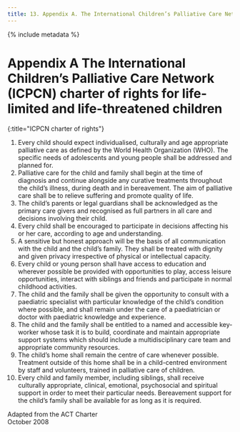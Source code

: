 ```yaml
---
title: 13. Appendix A. The International Children’s Palliative Care Network (ICPCN) charter of rights for life-limited and life-threatened children
---
```

{% include metadata %}

# **Appendix A** The International Children’s Palliative Care Network (ICPCN) charter of rights for life-limited and life-threatened children
{:title="ICPCN charter of rights"}

1. Every child should expect individualised, culturally and age appropriate palliative care as defined by the World Health Organization (WHO). The specific needs of adolescents and young people shall be addressed and planned for.
2. Palliative care for the child and family shall begin at the time of diagnosis and continue alongside any curative treatments throughout the child’s illness, during death and in bereavement. The aim of palliative care shall be to relieve suffering and promote quality of life.
3. The child’s parents or legal guardians shall be acknowledged as the primary care givers and recognised as full partners in all care and decisions involving their child.
4. Every child shall be encouraged to participate in decisions affecting his or her care, according to age and understanding.
5. A sensitive but honest approach will be the basis of all communication with the child and the child’s family. They shall be treated with dignity and given privacy irrespective of physical or intellectual capacity.
6. Every child or young person shall have access to education and wherever possible be provided with opportunities to play, access leisure opportunities, interact with siblings and friends and participate in normal childhood activities.
7. The child and the family shall be given the opportunity to consult with a paediatric specialist with particular knowledge of the child’s condition where possible, and shall remain under the care of a paediatrician or doctor with paediatric knowledge and experience.
8. The child and the family shall be entitled to a named and accessible key-worker whose task it is to build, coordinate and maintain appropriate support systems which should include a multidisciplinary care team and appropriate community resources.
9. The child’s home shall remain the centre of care whenever possible. Treatment outside of this home shall be in a child-centred environment by staff and volunteers, trained in palliative care of children.
10. Every child and family member, including siblings, shall receive culturally appropriate, clinical, emotional, psychosocial and spiritual support in order to meet their particular needs. Bereavement support for the child’s family shall be available for as long as it is required.

Adapted from the ACT Charter
<br>October 2008